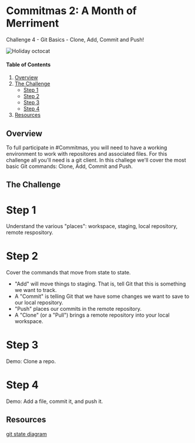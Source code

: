 # Commitmas 2: A Month of Merriment
Challenge 4 - Git Basics - Clone, Add, Commit and Push! 

![Holiday octocat](https://raw.githubusercontent.com/timmycarr/30-days-of-commitmas-2015/master/octocat/holiday-octocat.png)


#### Table of Contents

1. [Overview](#overview)
2. [The Challenge](#the-challenge)
    * [Step 1](#step-1)
    * [Step 2](#step-2)
    * [Step 3](#step-3)
    * [Step 4](#step-4)
4. [Resources](#resources)

## Overview

To full participate in #Commitmas, you will need to have a working environment to work with repositores and associated files.
For this challenge all you'll need is a git client.
In this challege we'll cover the most basic Git commands: Clone, Add, Commit and Push.

## The Challenge

# Step 1
Understand the various "places": workspace, staging, local repository, remote respository.

# Step 2
Cover the commands that move from state to state.
  * "Add" will move things to staging. That is, tell Git that this is something we want to track.
  * A "Commit" is telling Git that we have some changes we want to save to our local repository. 
  * "Push" places our commits in the remote repository.
  * A "Clone" (or a "Pull") brings a remote repository into your local workspace.

# Step 3
Demo: Clone a repo. 

# Step 4
Demo: Add a file, commit it, and push it.

## Resources
[git state diagram](http://www.moxie.io/images/git-operations.png)
